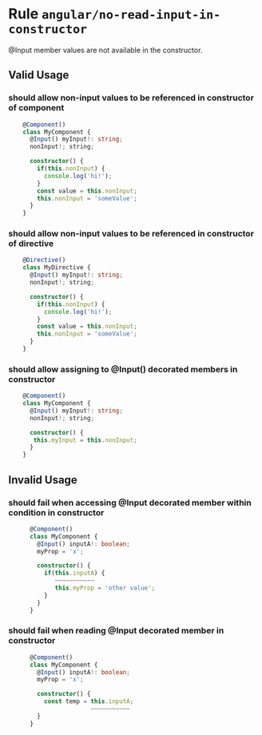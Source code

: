 # Rule `angular/no-read-input-in-constructor`

@Input member values are not available in the constructor.

## Valid Usage

### should allow non-input values to be referenced in constructor of component

```ts
    @Component()
    class MyComponent {
      @Input() myInput!: string;
      nonInput!; string;

      constructor() {
        if(this.nonInput) {
          console.log('hi!');
        }
        const value = this.nonInput;
        this.nonInput = 'someValue';
      }
    }
```


### should allow non-input values to be referenced in constructor of directive

```ts
    @Directive()
    class MyDirective {
      @Input() myInput!: string;
      nonInput!; string;

      constructor() {
        if(this.nonInput) {
          console.log('hi!');
        }
        const value = this.nonInput;
        this.nonInput = 'someValue';
      }
    }
```


### should allow assigning to @Input() decorated members in constructor

```ts
    @Component()
    class MyComponent {
      @Input() myInput!: string;
      nonInput!; string;

      constructor() {
       this.myInput = this.nonInput;
      }
    }
```



## Invalid Usage

### should fail when accessing @Input decorated member within condition in constructor

```ts
      @Component()
      class MyComponent {
        @Input() inputA!: boolean;
        myProp = 'x';

        constructor() {
          if(this.inputA) {
             ~~~~~~~~~~~
             this.myProp = 'other value';
          }
        }
      }
```


### should fail when reading @Input decorated member in constructor

```ts
      @Component()
      class MyComponent {
        @Input() inputA!: boolean;
        myProp = 'x';

        constructor() {
          const temp = this.inputA;
                       ~~~~~~~~~~~
        }
      }
```


